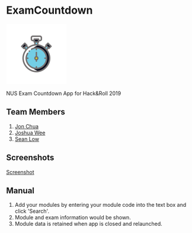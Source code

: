 # ExamCountdown
![Exam Countdown App Logo](app/src/main/res/mipmap-hdpi/ic_launcher_foreground.png)

NUS Exam Countdown App for Hack&amp;Roll 2019

## Team Members
1. [Jon Chua](https://github.com/jon-chua)
1. [Joshua Wee](https://github.com/jwee97)
1. [Sean Low](https://github.com/seanlowjk)

## Screenshots
[Screenshot](screenshots/screenshot1.png)

## Manual
1. Add your modules by entering your module code into the text box and click 'Search'.
1. Module and exam information would be shown.
1. Module data is retained when app is closed and relaunched.
